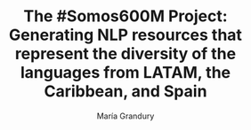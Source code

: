 ---
paperId: 45
author: María Grandury
publicationauthor: Grandury, M.
title: "The #Somos600M Project: Generating NLP resources that represent the diversity of the languages from LATAM, the Caribbean, and Spain"
pdf: Maria_Grandury.pdf
poster: Maria_Grandury_Poster.png
alt: --
type: Poster
topic: Multilinguality and Language Diversity
subtopic: Resources and Evaluation
link: https://doi.org/10.52591/lxai2024062114
conference: naacl
year: 2024
tags: naacl-2024
location: Mexico City, Mexico
---